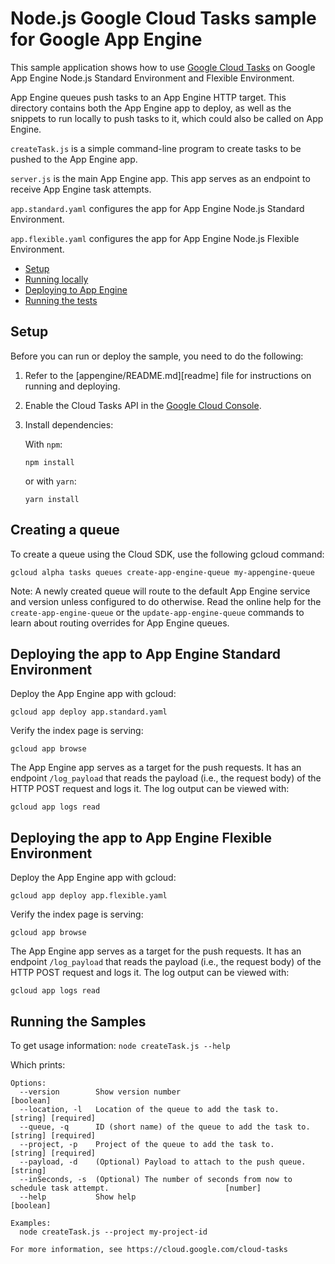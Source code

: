 # Node.js Google Cloud Tasks sample for Google App Engine

This sample application shows how to use [Google Cloud Tasks](https://cloud.google.com/cloud-tasks/)
on Google App Engine Node.js Standard Environment and Flexible Environment.

App Engine queues push tasks to an App Engine HTTP target. This directory
contains both the App Engine app to deploy, as well as the snippets to run
locally to push tasks to it, which could also be called on App Engine.

`createTask.js` is a simple command-line program to create tasks to be pushed to
the App Engine app.

`server.js` is the main App Engine app. This app serves as an endpoint to
receive App Engine task attempts.

`app.standard.yaml` configures the app for App Engine Node.js Standard
Environment.

`app.flexible.yaml` configures the app for App Engine Node.js Flexible
Environment.

* [Setup](#setup)
* [Running locally](#running-locally)
* [Deploying to App Engine](#deploying-to-app-engine)
* [Running the tests](#running-the-tests)

## Setup

Before you can run or deploy the sample, you need to do the following:

1.  Refer to the [appengine/README.md][readme] file for instructions on
    running and deploying.
1.  Enable the Cloud Tasks API in the [Google Cloud Console](https://cloud.google.com/apis/library/cloudtasks.googleapis.com).
1.  Install dependencies:

    With `npm`:

        npm install

    or with `yarn`:

        yarn install

## Creating a queue

To create a queue using the Cloud SDK, use the following gcloud command:

    gcloud alpha tasks queues create-app-engine-queue my-appengine-queue

Note: A newly created queue will route to the default App Engine service and
version unless configured to do otherwise. Read the online help for the
`create-app-engine-queue` or the `update-app-engine-queue` commands to learn
about routing overrides for App Engine queues.

## Deploying the app to App Engine Standard Environment

Deploy the App Engine app with gcloud:

    gcloud app deploy app.standard.yaml

Verify the index page is serving:

    gcloud app browse

The App Engine app serves as a target for the push requests. It has an
endpoint `/log_payload` that reads the payload (i.e., the request body) of the
HTTP POST request and logs it. The log output can be viewed with:

    gcloud app logs read

## Deploying the app to App Engine Flexible Environment

Deploy the App Engine app with gcloud:

    gcloud app deploy app.flexible.yaml

Verify the index page is serving:

    gcloud app browse

The App Engine app serves as a target for the push requests. It has an
endpoint `/log_payload` that reads the payload (i.e., the request body) of the
HTTP POST request and logs it. The log output can be viewed with:

    gcloud app logs read

## Running the Samples

To get usage information: `node createTask.js --help`

Which prints:

```
Options:
  --version        Show version number                                                                         [boolean]
  --location, -l   Location of the queue to add the task to.                                         [string] [required]
  --queue, -q      ID (short name) of the queue to add the task to.                                  [string] [required]
  --project, -p    Project of the queue to add the task to.                                          [string] [required]
  --payload, -d    (Optional) Payload to attach to the push queue.                                              [string]
  --inSeconds, -s  (Optional) The number of seconds from now to schedule task attempt.                          [number]
  --help           Show help                                                                                   [boolean]

Examples:
  node createTask.js --project my-project-id

For more information, see https://cloud.google.com/cloud-tasks
```
